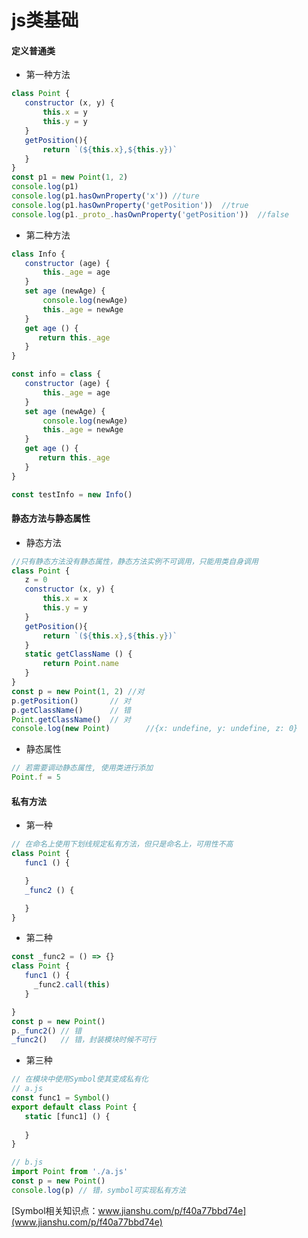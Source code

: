 <!--
 * @Page: js类
 * @Version: 1.0.0
 * @Autor: xumeng
 * @Date: 2020-05-11 15:49:27
 * @LastEditors: Please set LastEditors
 * @LastEditTime: 2020-05-12 11:16:59
 -->

 # js类基础
 #### 定义普通类
 - 第一种方法
 ```js
 class Point {
    constructor (x, y) {
        this.x = y
        this.y = y
    }
    getPosition(){
        return `(${this.x},${this.y})`
    }
}
const p1 = new Point(1, 2)
console.log(p1)
console.log(p1.hasOwnProperty('x')) //ture
console.log(p1.hasOwnProperty('getPosition'))  //true
console.log(p1._proto_.hasOwnProperty('getPosition'))  //false
 ```
 - 第二种方法
 ```js
 class Info {
    constructor (age) {
        this._age = age
    }
    set age (newAge) {
        console.log(newAge)
        this._age = newAge
    }
    get age () {
       return this._age
    }
}

const info = class {
    constructor (age) {
        this._age = age
    }
    set age (newAge) {
        console.log(newAge)
        this._age = newAge
    }
    get age () {
       return this._age
    } 
}

const testInfo = new Info()
 ```
 #### 静态方法与静态属性
 - 静态方法
 ```js
 //只有静态方法没有静态属性，静态方法实例不可调用，只能用类自身调用
class Point {
    z = 0
    constructor (x, y) {
        this.x = x
        this.y = y
    }
    getPosition(){
        return `(${this.x},${this.y})`
    }
    static getClassName () {
        return Point.name
    }
}
const p = new Point(1, 2) //对
p.getPosition()       // 对
p.getClassName()      // 错
Point.getClassName()  // 对
console.log(new Point)        //{x: undefine, y: undefine, z: 0}
 ```
 - 静态属性
 ```js
 // 若需要调动静态属性, 使用类进行添加
Point.f = 5
 ```

 #### 私有方法
 - 第一种
 ```js
 // 在命名上使用下划线规定私有方法，但只是命名上，可用性不高
 class Point {
    func1 () {

    }
    _func2 () {

    }
}
 ```
 - 第二种
 ```js
const _func2 = () => {}
class Point {
    func1 () {
      _func2.call(this)
    }
 
}
const p = new Point()
p._func2() // 错
_func2()   // 错，封装模块时候不可行
 ```
 - 第三种
 ```js
 // 在模块中使用Symbol使其变成私有化
 // a.js
const func1 = Symbol()
export default class Point {
    static [func1] () {
        
    }
}

// b.js
import Point from './a.js'
const p = new Point()
console.log(p) // 错，symbol可实现私有方法
 ```
 [Symbol相关知识点：www.jianshu.com/p/f40a77bbd74e](www.jianshu.com/p/f40a77bbd74e)

